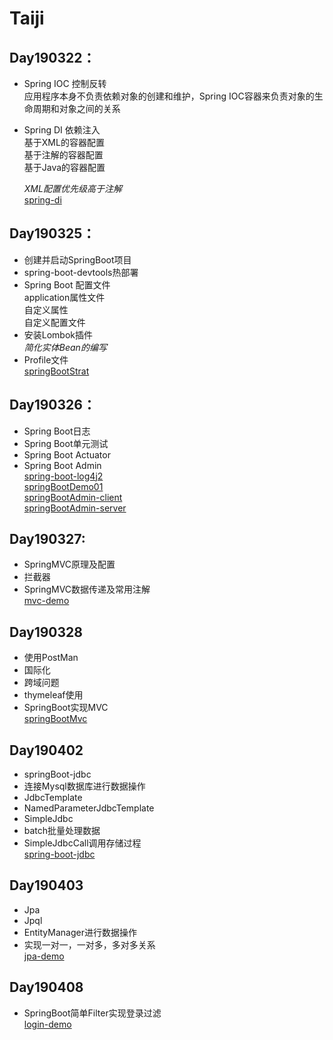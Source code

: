 # Taiji
## Day190322：
 * Spring IOC 控制反转   
     应用程序本身不负责依赖对象的创建和维护，Spring IOC容器来负责对象的生命周期和对象之间的关系
                
 * Spring DI 依赖注入    
       基于XML的容器配置   
       基于注解的容器配置   
       基于Java的容器配置   
      
    *XML配置优先级高于注解*    
    [spring-di](https://github.com/GeGe-61/Taiji/tree/master/spring-di)
         
## Day190325：   
  * 创建并启动SpringBoot项目
  * spring-boot-devtools热部署
  * Spring Boot 配置文件  
       application属性文件     
       自定义属性    
       自定义配置文件
  * 安装Lombok插件   
       *简化实体Bean的编写*    
  * Profile文件    
  [springBootStrat](https://github.com/GeGe-61/Taiji/tree/master/springBootStrat)
## Day190326：
  * Spring Boot日志
  * Spring Boot单元测试
  * Spring Boot Actuator
  * Spring Boot Admin    
  [spring-boot-log4j2](https://github.com/GeGe-61/Taiji/tree/master/spring-boot-log4j2)    
  [springBootDemo01](https://github.com/GeGe-61/Taiji/tree/master/springBootDemo01)    
  [springBootAdmin-client](https://github.com/GeGe-61/Taiji/tree/master/springBootAdmin-client)     
  [springBootAdmin-server](https://github.com/GeGe-61/Taiji/tree/master/springBootAdmin-server)
## Day190327:   
  * SpringMVC原理及配置    
  * 拦截器
  * SpringMVC数据传递及常用注解    
  [mvc-demo](https://github.com/GeGe-61/Taiji/tree/master/mvc-demo)
## Day190328    
  * 使用PostMan
  * 国际化
  * 跨域问题    
  * thymeleaf使用
  * SpringBoot实现MVC    
  [springBootMvc](https://github.com/GeGe-61/Taiji/tree/master/springBootMvc)
## Day190402    
  * springBoot-jdbc    
  * 连接Mysql数据库进行数据操作    
  * JdbcTemplate    
  * NamedParameterJdbcTemplate    
  * SimpleJdbc     
  * batch批量处理数据    
  * SimpleJdbcCall调用存储过程       
  [spring-boot-jdbc](https://github.com/GeGe-61/Taiji/tree/master/spring-boot-jdbc)
## Day190403    
  * Jpa 
  * Jpql    
  * EntityManager进行数据操作    
  * 实现一对一，一对多，多对多关系    
  [jpa-demo](https://github.com/GeGe-61/Taiji/tree/master/jpa-demo)
## Day190408
  * SpringBoot简单Filter实现登录过滤   
  [login-demo](https://github.com/GeGe-61/Taiji/tree/master/login-demo)
